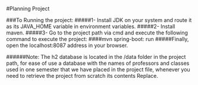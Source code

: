 #Planning Project

###To Running the project:
#####1- Install JDK on your system and route it as its JAVA_HOME variable in environment variables.
#####2- Install maven.
#####3- Go to the project path via cmd and execute the following command to execute the project:
####mvn spring-boot: run
#####Finally, open the localhost:8087 address in your browser.

######Note: The h2 database is located in the /data folder in the project path, for ease of use a database with the names of professors and classes used in one semester that we have placed in the project file, whenever you need to retrieve the project from scratch its contents Replace.